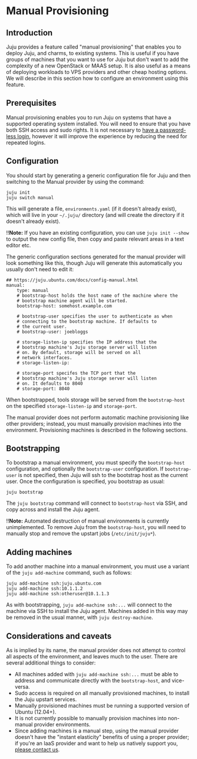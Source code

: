 # Manual Provisioning

## Introduction

Juju provides a feature called "manual provisioning" that enables you to deploy
Juju, and charms, to existing systems. This is useful if you have groups of
machines that you want to use for Juju but don't want to add the complexity of a
new OpenStack or MAAS setup. It is also useful as a means of deploying workloads
to VPS providers and other cheap hosting options. We will describe in this
section how to configure an environment using this feature.

## Prerequisites

Manual provisioning enables you to run Juju on systems that have a supported
operating system installed. You will need to ensure that you have both SSH
access and sudo rights. It is not necessary to [have a password-less
login](https://help.ubuntu.com/community/SSH/OpenSSH/Keys), however it will
improve the experience by reducing the need for repeated logins.

## Configuration

You should start by generating a generic configuration file for Juju and then
switching to the Manual provider by using the command:

    juju init
    juju switch manual

This will generate a file, `environments.yaml` (if it doesn't already exist),
which will live in your `~/.juju/` directory (and will create the directory if
it doesn't already exist).

!!__Note:__ If you have an existing configuration, you can use `juju init
--show` to output the new config file, then copy and paste relevant areas
in a text editor etc.

The generic configuration sections generated for the manual provider will look
something like this, though Juju will generate this automatically you usually
don't need to edit it:

    ## https://juju.ubuntu.com/docs/config-manual.html
    manual:
        type: manual
        # bootstrap-host holds the host name of the machine where the
        # bootstrap machine agent will be started.
        bootstrap-host: somehost.example.com

        # bootstrap-user specifies the user to authenticate as when
        # connecting to the bootstrap machine. If defaults to
        # the current user.
        # bootstrap-user: joebloggs

        # storage-listen-ip specifies the IP address that the
        # bootstrap machine's Juju storage server will listen
        # on. By default, storage will be served on all
        # network interfaces.
        # storage-listen-ip:

        # storage-port specifes the TCP port that the
        # bootstrap machine's Juju storage server will listen
        # on. It defaults to 8040
        # storage-port: 8040

When bootstrapped, tools storage will be served from the `bootstrap-host` on the
specified `storage-listen-ip` and `storage-port`.

The manual provider does not perform automatic machine provisioning like other
providers; instead, you must manually provision machines into the environment.
Provisioning machines is described in the following sections.

## Bootstrapping

To bootstrap a manual environment, you must specify the `bootstrap-host`
configuration, and optionally the `bootstrap-user` configuration. If `bootstrap-
user` is not specified, then Juju will ssh to the bootstrap host as the current
user. Once the configuration is specified, you bootstrap as usual:

    juju bootstrap

The `juju bootstrap` command will connect to `bootstrap-host` via SSH, and copy
across and install the Juju agent.

!!__Note:__ Automated destruction of manual environments is currently
unimplemented. To remove Juju from the `bootstrap-host`, you will need to
manually stop and remove the upstart jobs (`/etc/init/juju*`).

## Adding machines

To add another machine into a manual environment, you must use a variant of the
`juju add-machine` command, such as follows:

    juju add-machine ssh:juju.ubuntu.com
    juju add-machine ssh:10.1.1.2
    juju add-machine ssh:otheruser@10.1.1.3

As with bootstrapping, `juju add-machine ssh:...` will connect to the machine
via SSH to install the Juju agent. Machines added in this way may be removed in
the usual manner, with `juju destroy-machine`.

## Considerations and caveats

As is implied by its name, the manual provider does not attempt to control all
aspects of the environment, and leaves much to the user. There are several
additional things to consider:

  - All machines added with `juju add-machine ssh:...` must be able to address and communicate directly with the `bootstrap-host`, and vice-versa.
  - Sudo access is required on all manually provisioned machines, to install the Juju upstart services.
  - Manually provisioned machines must be running a supported version of Ubuntu (12.04+).
  - It is not currently possible to manually provision machines into non-manual provider environments.
  - Since adding machines is a manual step, using the manual provider doesn't have the "instant elasticity" benefits of using a proper provider; if you're an IaaS provider and want to help us natively support you, [please contact us](https://juju.ubuntu.com/community/).
